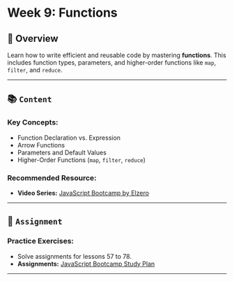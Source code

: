# Week 9: Functions

## 🚀 Overview

Learn how to write efficient and reusable code by mastering **functions**. This includes function types, parameters, and higher-order functions like `map`, `filter`, and `reduce`.

---

## 📚 `Content`

### Key Concepts:

- Function Declaration vs. Expression
- Arrow Functions
- Parameters and Default Values
- Higher-Order Functions (`map`, `filter`, `reduce`)

### Recommended Resource:

- **Video Series:** [JavaScript Bootcamp by Elzero](https://www.youtube.com/watch?v=GM6dQBmc-Xg&list=PLDoPjvoNmBAx3kiplQR_oeDqLDBUDYwVv )

---

## 📝 `Assignment`

### Practice Exercises:

- Solve assignments for lessons 57 to 78.
- **Assignments:** [JavaScript Bootcamp Study Plan](https://elzero.org/study/javascript-bootcamp-2021-study-plan/)

---
